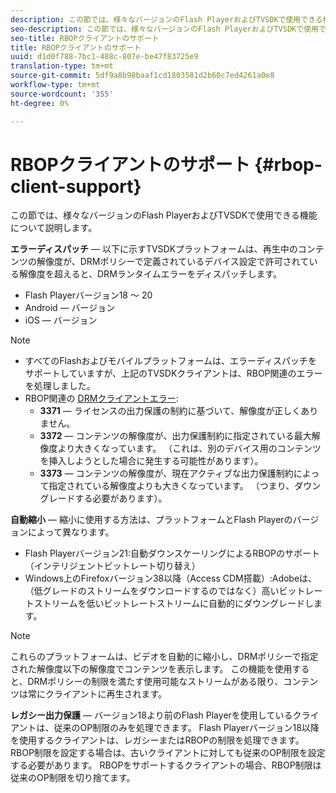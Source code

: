 ```yaml
---
description: この節では、様々なバージョンのFlash PlayerおよびTVSDKで使用できる機能について説明します。
seo-description: この節では、様々なバージョンのFlash PlayerおよびTVSDKで使用できる機能について説明します。
seo-title: RBOPクライアントのサポート
title: RBOPクライアントのサポート
uuid: d1d0f788-7bc1-488c-807e-be47f83725e9
translation-type: tm+mt
source-git-commit: 5df9a8b98baaf1cd1803581d2b60c7ed4261a0e8
workflow-type: tm+mt
source-wordcount: '355'
ht-degree: 0%

---
```



# RBOPクライアントのサポート {#rbop-client-support}

この節では、様々なバージョンのFlash PlayerおよびTVSDKで使用できる機能について説明します。

**エラーディスパッチ** — 以下に示すTVSDKプラットフォームは、再生中のコンテンツの解像度が、DRMポリシーで定義されているデバイス設定で許可されている解像度を超えると、DRMランタイムエラーをディスパッチします。

* Flash Playerバージョン18 ～ 20
* Android — バージョン
* iOS — バージョン

>[!NOTE]
>
>* すべてのFlashおよびモバイルプラットフォームは、エラーディスパッチをサポートしていますが、上記のTVSDKクライアントは、RBOP関連のエラーを処理しました。
>* RBOP関連の [DRMクライアントエラー](https://help.adobe.com/en_US/primetime/drm/index.html#reference-DRM_Client_Error_Messages):
   >    * **3371** — ライセンスの出力保護の制約に基づいて、解像度が正しくありません。
   >    * **3372** — コンテンツの解像度が、出力保護制約に指定されている最大解像度より大きくなっています。 （これは、別のデバイス用のコンテンツを挿入しようとした場合に発生する可能性があります）。
   >    * **3373** — コンテンツの解像度が、現在アクティブな出力保護制約によって指定されている解像度よりも大きくなっています。 （つまり、ダウングレードする必要があります）。

>



**自動縮小** — 縮小に使用する方法は、プラットフォームとFlash Playerのバージョンによって異なります。

* Flash Playerバージョン21:自動ダウンスケーリングによるRBOPのサポート（インテリジェントビットレート切り替え）
* Windows上のFirefoxバージョン38以降（Access CDM搭載）:Adobeは、（低グレードのストリームをダウンロードするのではなく）高いビットレートストリームを低いビットレートストリームに自動的にダウングレードします。

>[!NOTE]
>
>これらのプラットフォームは、ビデオを自動的に縮小し、DRMポリシーで指定された解像度以下の解像度でコンテンツを表示します。 この機能を使用すると、DRMポリシーの制限を満たす使用可能なストリームがある限り、コンテンツは常にクライアントに再生されます。

**レガシー出力保護** — バージョン18より前のFlash Playerを使用しているクライアントは、従来のOP制限のみを処理できます。 Flash Playerバージョン18以降を使用するクライアントは、レガシーまたはRBOPの制限を処理できます。 RBOP制限を設定する場合は、古いクライアントに対しても従来のOP制限を設定する必要があります。 RBOPをサポートするクライアントの場合、RBOP制限は従来のOP制限を切り捨てます。
